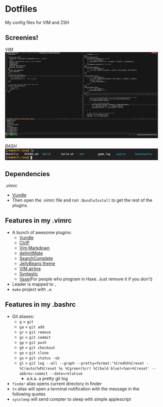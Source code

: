 Dotfiles
========

My config files for VIM and ZSH

Screenies!
--------
_VIM_
![](vim.png)
<br/>

_BASH_<br/>
![](bash.png)

Dependencies
-----
*.vimrc*
- [Vundle](http://www.vim.org/scripts/script.php?script_id=3458)
- Then open the .vimrc file and run `:BundleInstall` to get the rest of the plugins.

Features in my .vimrc
----
- A bunch of awesome plugins:
  - [Vundle](http://www.vim.org/scripts/script.php?script_id=3458)
  - [CtrlP](https://github.com/kien/ctrlp.vim)
  - [Vim Markdown](https://github.com/plasticboy/vim-markdown)
  - [delimitMate](http://www.vim.org/scripts/script.php?script_id=2754)
  - [SearchComplete](http://www.vim.org/scripts/script.php?script_id=474)
  - [JellyBeans theme](http://www.vim.org/scripts/script.php?script_id=2555)
  - [VIM airline](https://github.com/bling/vim-airline)
  - [Syntastic](https://github.com/scrooloose/syntastic)
  - [Vaxe](https://github.com/jdonaldson/vaxe)(For people who program in Haxe. Just remove it if you don't)
- Leader is mapped to `,`
- `make` project with `,m`

Features in my .bashrc
---
- Git aliases:
  - `g` = `git`
  - `ga` = `git add`
  - `gr` = `git remove`
  - `gc` = `git commit`
  - `gp` = `git push`
  - `gh` = `git checkout`
  - `go` = `git clone`
  - `gs` = `git status -sb`
  - `gl` = `git log --all --graph --pretty=format:'%Cred%h%Creset -%C(auto)%d%Creset %s %Cgreen(%cr) %C(bold blue)<%an>%Creset' --abbrev-commit --date=relative`
    - a.k.a. a pretty git log
- `finder` alias opens current directory in finder
- `tn` alias will open a terminal notification with the message in the following quotes
- `syssleep` will send compter to sleep with simple applescript
